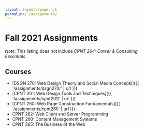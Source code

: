 ```yaml
---
layout: layouts/page.njk
permalink: /assignments/
---
```


# Fall 2021 Assignments

_Note_: This listing does not include _CPNT 264: Career & Consulting Essentials_.

## Courses

- [DSGN 270: Web Design Theory and Social Media Concepts]({{ '/assignments/dsgn270/' | url }})
- [CPNT 201: Web Design Tools and Techniques]({{ '/assignments/cpnt201/' | url }})
- [CPNT 260: Web Page Construction Fundamentals]({{ '/assignments/cpnt260' | url }})
- CPNT 262: Web Client and Server Programming
- CPNT 200: Content Management Systems
- CPNT 265: The Business of the Web
